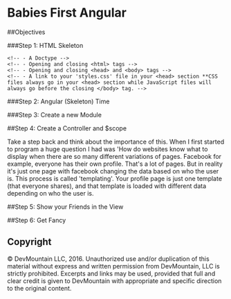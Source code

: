 Babies First Angular
==============

##Objectives
<!-- For this mini-project you're going to create a basic angular Application from scratch. Getting used to structuring your Angular application is an important skill to get right. Many times as beginners the hardest part about Angular is figuring out where to put stuff. Hopefully this project will start you on the right path so you can correctly structure all your Angular projects in the future. -->

###Step 1: HTML Skeleton 
<!-- * Fork this repo, then clone your fork. -->
<!-- * Create a 'index.html' file, a 'styles.css' file, and a 'js' folder. -->
<!-- * In your 'index.html' file create a basic skeleton of your application. Be sure to include the following -->
    <!-- - A Doctype -->
    <!-- - Opening and closing <html> tags -->
    <!-- - Opening and closing <head> and <body> tags -->
    <!-- - A link to your 'styles.css' file in your <head> section **CSS files always go in your <head> section while JavaScript files will always go before the closing </body> tag. -->
<!-- * To verify your additions are correct, add a paragraph tag to your html that says 'Woo' and in your styles.css file make the background of the entire page green. Then open up index.html in a browser to verify you see 'Woo' and the background is green. If correct, remove 'woo' and the green styling from your css. -->


###Step 2: Angular (Skeleton) Time
<!-- Now that we have our basic HTML/CSS set up, let's make our plain website into an Angular Application. -->
<!-- * The first thing we always need to do when we're working with Angular is to make sure we actually include Angular in our project. Visit https://angularjs.org/ and click on download. Then, instead of actually downloading Angular - let's just use the CDN. A CDN is just usually a file someone else is hosting for us. In this example, Angular thought it would be nice to host Angular for us rather than having us download it and use our own copy. This also has some speed (caching) benefits. Copy the link that says 'CDN', then in your HTML, include that link as a script right before the closing </body> tag. -->
<!-- * Now that we've included Angular, we can do some Angular'ish things. First, let's go ahead and tell our HTML that we're going to have the whole thing be an Angular app. Include ng-app="friendsList" as an attribute on your <html> tag (take note of the name of our module "friendsList" it will be important later). This tells the browser that everything inside <html> </html> is an Angular app. *Note that if we wanted to just have part of our application be an Angular app, we can stick ng-app="nameOfModule" on anything and all child elements will be specific to that angular module. -->
<!-- * Now that we've told the browser that the entire HTML page is going to be Angular, let's create our first Controller. Remember, the purpose of a Controller is to 'control the view' or, in other terms, a controller allows us to access properties that are on a $scope object and stick those properties on our view (aka html pages). Go ahead and add ng-controller="mainCtrl" to your opening <body> tag. What we've done is told Angular that anything that is on our mainCtrl's $scope (which we'll build in a minute), is available to be used in our index.html page with {{}}.  -->
<!-- * Now our ng-app and ng-controller are set up in our HTML, let's jump over and actually build out our app and our controller. -->

###Step 3: Create a new Module
<!-- * Jump over to the 'js' folder you made earlier and create a file called 'app.js' inside of your 'js' folder -->
<!-- * You can think of 'app.js' as the hub of your Angular application. This is where we're going to initialize our application and (in a few days) is where we'll have all of our apps configuration data. -->
<!-- * Let's initialize (or start up, if you will) our "friendsList" application. At the top of your 'app.js' file put  -->
<!-- ```javascript -->
<!-- angular.module('friendsList', []); -->
<!-- ``` -->
<!-- * It's really important to note the syntax of what you just copied. We're telling the browser to create a new angular module called 'friendsList'. Take note on the empty array we're passing as the second parameter to angular.module, this empty array tells Angular to create a new module rather than just getting an old module that has already been created. It's crucial to understand that in our 'app.js' file we're creating a new module (passing in the empty []) because our 'app.js' file is our hub as we mentioned earlier. In other files instead of passing in both the name of the module (friendsList) and an empty array, we'll just pass in the name of the module like so,  -->
<!-- ```javascript -->
<!-- angular.module('friendsList'); -->
<!-- ``` -->
<!-- Now, instead of creating a friendsList module, we're just getting one that has already been created. You'll see this in action in the next step. -->
<!-- * The last step that will bite you at least a few times during DevMountain is whenever you create a JavaScript file, you always have to include that in your HTML page. Go over to index.html and include 'js/app.js' as a script right below where you included Angular. (The reason it's 'js/app.js' is because we made a folder called 'js' and app.js is inside that folder. -->

##Step 4: Create a Controller and $scope
<!-- * Now that you've CREATED a module (using angular.module('moduleName', []) in the app.js file, let's go ahead a create a controller that is going to be a part of the 'friendsList' module that we made. -->
<!-- * Inside of the 'js' folder, create a file called 'mainCtrl.js'. Notice we're using the same as the controller we made earlier (mainCtrl).  -->
<!-- * Right now is probably a good time to head over to your index.html page and include 'js/mainCtrl.js' as a script below 'app.js' so that Angular knows where to look for mainCtrl.js -->
<!-- * Now that we've included the file, let's create our first controller. The syntax at first is going to look very familiar. Remember, we don't want to create an entirely new module but instead we want to get our module we made earlier (friendsList) then stick our mainCtrl as a property on that module. -->
<!-- * At the top of the mainCtrl.js file go ahead and get your friendsList module. -->
<!-- ```javascript -->
<!-- angular.module('friendsList') -->
<!-- ``` -->
<!-- Again note that I didn't include the extra [] as the second argument because I don't want to create a new module, but get my original friendsList module I already created. -->
<!-- * Let's create a new controller and stick it as a property on the end of our friendsList app. The way you do that is below. -->
<!-- ```javascript -->
<!-- angular.module('friendsList').controller('mainCtrl', function($scope){ -->

<!-- }); -->
<!-- ``` -->
<!-- A few things to notice here. We added a controller property to our app, we named it 'mainCtrl' because that was the name we chose in ng-controller in our index.html file, and the second argument is a callback function that has a $scope property built into it. Note that every time you create a new controller, you get this $scope object. Whatever we stick on $scope will be available in our view (in this case, index.html is our view). For example, in my controller if I said:

 $scope.name = "Tyler", 

 then in my HTML page I can say <p> My name is: {{name}} </p> 

 and that will show as My name is: Tyler.  -->
 
 Take a step back and think about the importance of this. When I first started to program a huge question I had was 'How do websites know what to display when there are so many different variations of pages. Facebook for example, everyone has their own profile. That's a lot of pages. But in reality it's just one page with facebook changing the data based on who the user is. This process is called 'templating'. Your profile page is just one template (that everyone shares), and that template is loaded with different data depending on who the user is.
<!-- *Now, in your controller, I want you to add an array to your $scope object and I want you to fill that array with a list of your friends. I don't want to give you the code for this one but if you get stuck ask the teacher. -->
<!-- *Now that we have an array full of friends as a property on $scope, we can then use ng-repeat in our view to show each one of our friends. -->

##Step 5: Show your Friends in the View
<!-- * Inside of the body tag create an H1 tag with 'My Friends'. -->
<!-- * Below that I want you to use ng-repeat to loop over each of your friends showing each one to the page. -->
<!-- ```html -->
<!-- <div ng-repeat="friend in friends"> -->
  <!-- <p> {{friend}} </p> -->
<!-- </div> -->
<!-- ``` -->
<!-- This syntax is a little weird at first. It should feel very similar to a for in loop in JavaScript. What we're doing is saying loop over $scope.friends (which was defined in the controller) and for every item in $scope.friends, save that item to a variable called friend, then show that friend to the view. So if you had:  -->
<!-- ```javascript -->
<!-- angular.module('friendsList').controller('mainCtrl', function($scope){ -->
<!-- $scope.friends = ['Jordyn', 'Ryan', 'Chelsey']; -->
<!-- ``` -->
<!-- then in your view you will see  -->
<!-- Jordyn -->
<!-- Ryan -->
<!-- Chelsey -->

##Step 6: Get Fancy
<!-- * That's all the main things I wanted to cover. You should now feel decently comfortable with creating a basic angular application, initializing your app with angular.module('appName', []), creating a controller with ng-controller, adding properties to that controllers $scope, then showing those properties in the view. -->
<!-- * If you have more time, I want you to create a function in your controller called 'addFriend' that takes in a name of another friend and pushes it to your friends array. In your index.html you'll need an input box that will be the name of your friend, and a button that will run $scope.addFriend every time it is clicked.  -->
<!-- * Good luck and congrats on building your first (of many) angular apps! -->

## Copyright

© DevMountain LLC, 2016. Unauthorized use and/or duplication of this material without express and written permission from DevMountain, LLC is strictly prohibited. Excerpts and links may be used, provided that full and clear credit is given to DevMountain with appropriate and specific direction to the original content.

